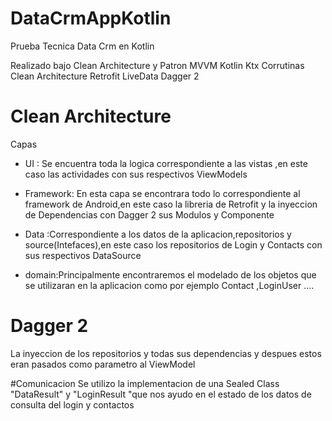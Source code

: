 # DataCrmAppKotlin
Prueba Tecnica Data Crm en Kotlin

Realizado bajo Clean Architecture y Patron MVVM
Kotlin
Ktx
Corrutinas
Clean Architecture
Retrofit
LiveData
Dagger 2

# Clean Architecture
Capas
- UI : Se encuentra toda la logica correspondiente a las vistas ,en este caso las actividades con sus respectivos ViewModels

- Framework:  En esta capa se encontrara todo lo correspondiente al framework de Android,en este caso la libreria de Retrofit y la inyeccion de Dependencias con Dagger 2 sus Modulos y Componente 

- Data :Correspondiente a los datos de la aplicacion,repositorios y source(Intefaces),en este caso los repositorios de Login y Contacts con sus respectivos DataSource

- domain:Principalmente encontraremos el modelado de los objetos que se utilizaran en la aplicacion como por ejemplo Contact ,LoginUser ....

# Dagger 2 
La inyeccion de los repositorios y todas sus dependencias y despues estos eran pasados como parametro al ViewModel

#Comunicacion
Se utilizo la implementacion de una Sealed Class  "DataResult" y "LoginResult "que nos ayudo en el estado de los datos de consulta del login y contactos



